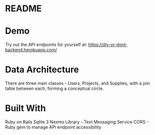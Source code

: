 # README



# Demo
Try out the API endpoints for yourself at: 
https://diy-or-dont-backend.herokuapp.com/


# Data Architecture
There are three main classes - Users, Projects, and Supplies, with a join table between each, forming a conceptual circle.


# Built With
Ruby on Rails
Sqlite 3
Nexmo Library - Text Messaging Service
CORS - Ruby gem to manage API endpoint accessibility



